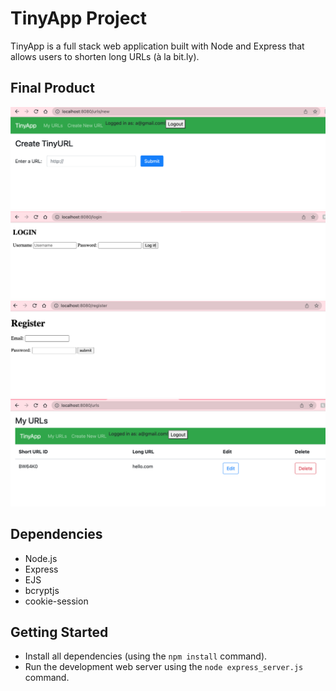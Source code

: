 # TinyApp Project

TinyApp is a full stack web application built with Node and Express that allows users to shorten long URLs (à la bit.ly).

## Final Product

!["screenshot url-new page, where you can add urls"](https://github.com/rukiyeozmen/tinyapp/blob/master/docs/add-url-page.png?raw=true)
!["login page"](https://github.com/rukiyeozmen/tinyapp/blob/master/docs/login-page.png?raw=true)
!["screenshot register page"](https://github.com/rukiyeozmen/tinyapp/blob/master/docs/register-page.png?raw=true)
!["screenshot url page with added url"](https://github.com/rukiyeozmen/tinyapp/blob/master/docs/urls-page-2.png?raw=true)

## Dependencies

- Node.js
- Express
- EJS
- bcryptjs
- cookie-session

## Getting Started

- Install all dependencies (using the `npm install` command).
- Run the development web server using the `node express_server.js` command.